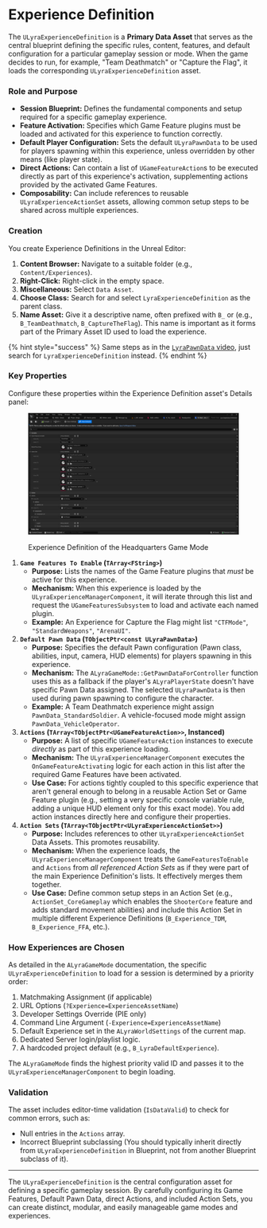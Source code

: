 # Experience Definition

The `ULyraExperienceDefinition` is a **Primary Data Asset** that serves as the central blueprint defining the specific rules, content, features, and default configuration for a particular gameplay session or mode. When the game decides to run, for example, "Team Deathmatch" or "Capture the Flag", it loads the corresponding `ULyraExperienceDefinition` asset.

### Role and Purpose

* **Session Blueprint:** Defines the fundamental components and setup required for a specific gameplay experience.
* **Feature Activation:** Specifies which Game Feature plugins must be loaded and activated for this experience to function correctly.
* **Default Player Configuration:** Sets the default `ULyraPawnData` to be used for players spawning within this experience, unless overridden by other means (like player state).
* **Direct Actions:** Can contain a list of `UGameFeatureAction`s to be executed directly as part of this experience's activation, supplementing actions provided by the activated Game Features.
* **Composability:** Can include references to reusable `ULyraExperienceActionSet` assets, allowing common setup steps to be shared across multiple experiences.

### Creation

You create Experience Definitions in the Unreal Editor:

1. **Content Browser:** Navigate to a suitable folder (e.g., `Content/Experiences`).
2. **Right-Click:** Right-click in the empty space.
3. **Miscellaneous:** Select `Data Asset`.
4. **Choose Class:** Search for and select `LyraExperienceDefinition` as the parent class.
5. **Name Asset:** Give it a descriptive name, often prefixed with `B_` or  (e.g., `B_TeamDeathmatch`, `B_CaptureTheFlag`). This name is important as it forms part of the Primary Asset ID used to load the experience.

{% hint style="success" %}
Same steps as in the [`LyraPawnData` video](lyrapawndata.md#creation), just search for `LyraExperienceDefinition` instead.&#x20;
{% endhint %}

### Key Properties

Configure these properties within the Experience Definition asset's Details panel:

<figure><img src="../../../.gitbook/assets/image (112).png" alt=""><figcaption><p>Experience Definition of the Headquarters Game Mode</p></figcaption></figure>

1. **`Game Features To Enable` (`TArray<FString>`)**
   * **Purpose:** Lists the names of the Game Feature plugins that _must_ be active for this experience.
   * **Mechanism:** When this experience is loaded by the `ULyraExperienceManagerComponent`, it will iterate through this list and request the `UGameFeaturesSubsystem` to load and activate each named plugin.
   * **Example:** An Experience for Capture the Flag might list `"CTFMode"`, `"StandardWeapons"`, `"ArenaUI"`.
2. **`Default Pawn Data` (`TObjectPtr<const ULyraPawnData>`)**
   * **Purpose:** Specifies the default Pawn configuration (Pawn class, abilities, input, camera, HUD elements) for players spawning in this experience.
   * **Mechanism:** The `ALyraGameMode::GetPawnDataForController` function uses this as a fallback if the player's `ALyraPlayerState` doesn't have specific Pawn Data assigned. The selected `ULyraPawnData` is then used during pawn spawning to configure the character.
   * **Example:** A Team Deathmatch experience might assign `PawnData_StandardSoldier`. A vehicle-focused mode might assign `PawnData_VehicleOperator`.
3. **`Actions` (`TArray<TObjectPtr<UGameFeatureAction>>`, Instanced)**
   * **Purpose:** A list of specific `UGameFeatureAction` instances to execute _directly_ as part of this experience loading.
   * **Mechanism:** The `ULyraExperienceManagerComponent` executes the `OnGameFeatureActivating` logic for each action in this list after the required Game Features have been activated.
   * **Use Case:** For actions tightly coupled to this specific experience that aren't general enough to belong in a reusable Action Set or Game Feature plugin (e.g., setting a very specific console variable rule, adding a unique HUD element only for this exact mode). You add action instances directly here and configure their properties.
4. **`Action Sets` (`TArray<TObjectPtr<ULyraExperienceActionSet>>`)**
   * **Purpose:** Includes references to other `ULyraExperienceActionSet` Data Assets. This promotes reusability.
   * **Mechanism:** When the experience loads, the `ULyraExperienceManagerComponent` treats the `GameFeaturesToEnable` and `Actions` from _all referenced Action Sets_ as if they were part of the main Experience Definition's lists. It effectively merges them together.
   * **Use Case:** Define common setup steps in an Action Set (e.g., `ActionSet_CoreGameplay` which enables the `ShooterCore` feature and adds standard movement abilities) and include this Action Set in multiple different Experience Definitions (`B_Experience_TDM`, `B_Experience_FFA`, etc.).

### How Experiences are Chosen

As detailed in the `ALyraGameMode` documentation, the specific `ULyraExperienceDefinition` to load for a session is determined by a priority order:

1. Matchmaking Assignment (if applicable)
2. URL Options (`?Experience=ExperienceAssetName`)
3. Developer Settings Override (PIE only)
4. Command Line Argument (`-Experience=ExperienceAssetName`)
5. Default Experience set in the `ALyraWorldSettings` of the current map.
6. Dedicated Server login/playlist logic.
7. A hardcoded project default (e.g., `B_LyraDefaultExperience`).

The `ALyraGameMode` finds the highest priority valid ID and passes it to the `ULyraExperienceManagerComponent` to begin loading.

### Validation

The asset includes editor-time validation (`IsDataValid`) to check for common errors, such as:

* Null entries in the `Actions` array.
* Incorrect Blueprint subclassing (You should typically inherit directly from `ULyraExperienceDefinition` in Blueprint, not from another Blueprint subclass of it).

***

The `ULyraExperienceDefinition` is the central configuration asset for defining a specific gameplay session. By carefully configuring its Game Features, Default Pawn Data, direct Actions, and included Action Sets, you can create distinct, modular, and easily manageable game modes and experiences.
